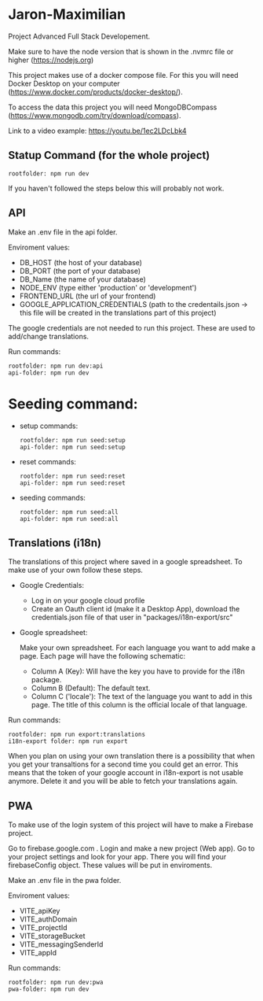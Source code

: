 # Jaron-Maximilian
Project Advanced Full Stack Developement.

Make sure to have the node version that is shown in the .nvmrc file or higher (https://nodejs.org)

This project makes use of a docker compose file. For this you will need Docker Desktop on your computer (https://www.docker.com/products/docker-desktop/).

To access the data this project you will need MongoDBCompass (https://www.mongodb.com/try/download/compass).

Link to a video example: https://youtu.be/1ec2LDcLbk4

## Statup Command (for the whole project)

    rootfolder: npm run dev

If you haven't followed the steps below this will probably not work.

## API

Make an .env file in the api folder.

Enviroment values:

- DB_HOST (the host of your database)
- DB_PORT (the port of your database)
- DB_Name  (the name of your database)
- NODE_ENV  (type either 'production' or 'development')
- FRONTEND_URL (the url of your frontend)
- GOOGLE_APPLICATION_CREDENTIALS (path to the credentails.json -> this file will be created in the translations part of this project)

The google credentials are not needed to run this project. These are used to add/change translations.

Run commands:

    rootfolder: npm run dev:api
    api-folder: npm run dev

# Seeding command:

-   setup commands:
        
        rootfolder: npm run seed:setup
        api-folder: npm run seed:setup
-   reset commands:

        rootfolder: npm run seed:reset
        api-folder: npm run seed:reset
-   seeding commands:

        rootfolder: npm run seed:all
        api-folder: npm run seed:all

## Translations (i18n)

The translations of this project where saved in a google spreadsheet. To make use of your own follow these steps.

- Google Credentials:

    - Log in on your google cloud profile
    - Create an Oauth client id (make it a Desktop App), download the credentials.json file of that user
      in "packages/i18n-export/src"
    
- Google spreadsheet:
    
    Make your own spreadsheet. For each language you want to add make a page. Each page will have the following schematic:
    - Column A (Key): Will have the key you have to provide for the i18n package.
    - Column B (Default): The default text.
    - Column C ('locale'): The text of the language you want to add in this page. The title of this column is the official locale of that language.

Run commands: 

    rootfolder: npm run export:translations
    i18n-export folder: npm run export

When you plan on using your own translation there is a possibility that when you get your transaltions for a second time you could get an error. This means that the token of your google account in i18n-export is not usable anymore. Delete it and you will be able to fetch your translations again.

## PWA

To make use of the login system of this project will have to make a Firebase project.

Go to firebase.google.com . Login and make a new project (Web app). Go to your project settings and look for your app. There you will find your firebaseConfig object. These values will be put in enviroments.

Make an .env file in the pwa folder.

Enviroment values:

- VITE_apiKey
- VITE_authDomain
- VITE_projectId
- VITE_storageBucket
- VITE_messagingSenderId
- VITE_appId

Run commands:

    rootfolder: npm run dev:pwa
    pwa-folder: npm run dev

